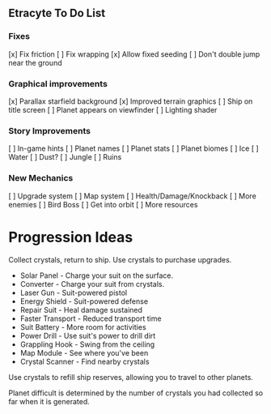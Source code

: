 Etracyte To Do List
-------------------

### Fixes

[x] Fix friction
[ ] Fix wrapping
[x] Allow fixed seeding
[ ] Don't double jump near the ground

### Graphical improvements

[x] Parallax starfield background
[x] Improved terrain graphics
[ ] Ship on title screen
[ ] Planet appears on viewfinder
[ ] Lighting shader

### Story Improvements

[ ] In-game hints
[ ] Planet names
[ ] Planet stats
[ ] Planet biomes
  [ ] Ice
  [ ] Water
  [ ] Dust?
  [ ] Jungle
  [ ] Ruins

### New Mechanics

[ ] Upgrade system
[ ] Map system
[ ] Health/Damage/Knockback
[ ] More enemies
[ ] Bird Boss
[ ] Get into orbit
[ ] More resources

Progression Ideas
=================

Collect crystals, return to ship.  Use crystals to purchase upgrades.

 * Solar Panel - Charge your suit on the surface.
 * Converter - Charge your suit from crystals.
 * Laser Gun - Suit-powered pistol
 * Energy Shield - Suit-powered defense
 * Repair Suit - Heal damage sustained
 * Faster Transport - Reduced transport time
 * Suit Battery - More room for activities
 * Power Drill - Use suit's power to drill dirt
 * Grappling Hook - Swing from the ceiling
 * Map Module - See where you've been
 * Crystal Scanner - Find nearby crystals

Use crystals to refill ship reserves, allowing you to travel to other
planets.

Planet difficult is determined by the number of crystals you had collected so
far when it is generated.
